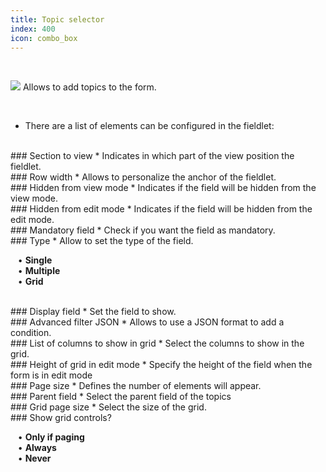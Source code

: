 ```yaml
---
title: Topic selector
index: 400
icon: combo_box
---
```


    
<br />

<img src="/static/images/icons/combo_box.png" /> Allows to add topics to the form.

<br />

* There are a list of elements can be configured in the fieldlet:

<br />
### Section to view
* Indicates in which part of the view position the fieldlet.

<br />
### Row width
* Allows to personalize the anchor of the fieldlet.

<br />
### Hidden from view mode
* Indicates if the field will be hidden from the view mode.

<br />
### Hidden from edit mode
* Indicates if the field will be hidden from the edit mode.

<br />
### Mandatory field
* Check if you want the field as mandatory.

<br />
### Type
* Allow to set the type of the field. <br />

&nbsp; &nbsp;• **Single** <br />
&nbsp; &nbsp;• **Multiple** <br />
&nbsp; &nbsp;• **Grid** 


<br />
### Display field
* Set the field to show.

<br />
### Advanced filter JSON
* Allows to use a JSON format to add a condition. 

<br />
### List of columns to show in grid
* Select the columns to show in the grid.

<br />
### Height of grid in edit mode
* Specify the height of the field when the form is in edit mode

<br />
### Page size
* Defines the number of elements will appear.

<br />
### Parent field
* Select the parent field of the topics

<br /> 
### Grid page size
* Select the size of the grid.

<br />
### Show grid controls?

&nbsp; &nbsp;• **Only if paging** <br />
&nbsp; &nbsp;• **Always** <br />
&nbsp; &nbsp;• **Never**

